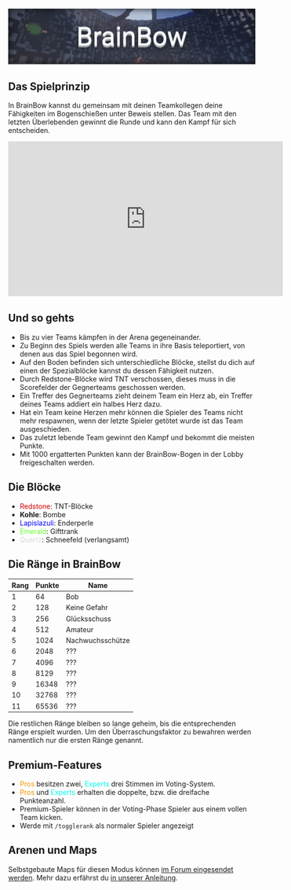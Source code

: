 ![BrainBow](img/BrainBow.png)

## Das Spielprinzip

In BrainBow kannst du gemeinsam mit deinen Teamkollegen deine Fähigkeiten im Bogenschießen unter Beweis stellen. Das Team mit den letzten Überlebenden gewinnt die
Runde und kann den Kampf für sich entscheiden.

<iframe width="560" height="315" src="https://www.youtube.com/embed/EPi7lAyV3R8" frameborder="0" allowfullscreen></iframe>

## Und so gehts
- Bis zu vier Teams kämpfen in der Arena gegeneinander.
- Zu Beginn des Spiels werden alle Teams in ihre Basis teleportiert, von denen aus das Spiel begonnen wird.
- Auf den Boden befinden sich unterschiedliche Blöcke, stellst du dich auf einen der Spezialblöcke kannst du dessen Fähigkeit nutzen.
- Durch Redstone-Blöcke wird TNT verschossen, dieses muss in die Scorefelder der Gegnerteams geschossen werden.
- Ein Treffer des Gegnerteams zieht deinem Team ein Herz ab, ein Treffer deines Teams addiert ein halbes Herz dazu.
- Hat ein Team keine Herzen mehr können die Spieler des Teams nicht mehr respawnen, wenn der letzte Spieler getötet wurde ist das Team ausgeschieden.
- Das zuletzt lebende Team gewinnt den Kampf und bekommt die meisten Punkte.
- Mit 1000 ergatterten Punkten kann der BrainBow-Bogen in der Lobby freigeschalten werden.

## Die Blöcke
- <span style="color:#CF0101">Redstone</span>: TNT-Blöcke
- <strong>Kohle</strong>: Bombe
- <span style="color:#0000FF">Lapislazuli</span>: Enderperle
- <span style="color:#64FE2E">Emerald</span>: Gifttrank
- <span style="color:#D8D8D8">Quartz</span>: Schneefeld (verlangsamt)

## Die Ränge in BrainBow

| Rang | Punkte | Name |
| ------ | ------ | ------ |
| 1 | 64 | Bob |
| 2 | 128 | Keine Gefahr |
| 3 | 256 | Glücksschuss |
| 4 | 512 | Amateur |
| 5 | 1024 | Nachwuchsschütze |
| 6 | 2048 | ??? |
| 7 | 4096 | ??? |
| 8 | 8129 | ??? |
| 9 | 16348 | ??? |
| 10 | 32768 | ??? |
| 11 | 65536 | ??? |

Die restlichen Ränge bleiben so lange geheim, bis die entsprechenden Ränge erspielt wurden. Um den Überraschungsfaktor zu bewahren werden namentlich nur die ersten Ränge genannt. 

## Premium-Features
- <span style="color:#F99500">Pros</span> besitzen zwei, <span style="color:#00F9EC">Experts</span> drei Stimmen im Voting-System.
- <span style="color:#F99500">Pros</span>  und <span style="color:#00F9EC">Experts</span> erhalten die doppelte, bzw. die dreifache Punkteanzahl.
- Premium-Spieler können in der Voting-Phase Spieler aus einem vollen Team kicken.
- Werde mit `/togglerank` als normaler Spieler angezeigt

## Arenen und Maps
Selbstgebaute Maps für diesen Modus können <a href="https://forum.timolia.de/forums/map-einsendungen.61/" target="_blank">im Forum eingesendet werden</a>. Mehr dazu erfährst du 
<a href="https://forum.timolia.de/threads/wie-sende-ich-eine-map-ein.3/" target="_blank">in unserer Anleitung</a>.
